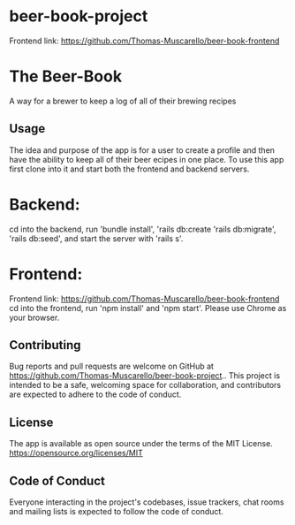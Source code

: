 # beer-book-project
Frontend link: https://github.com/Thomas-Muscarello/beer-book-frontend

# The Beer-Book
A way for a brewer to keep a log of all of their brewing recipes

## Usage
The idea and purpose of the app is for a user to create a profile and then have the ability to keep all of their beer ecipes in one place.
To use this app first clone into it and start both the frontend and backend servers.

# Backend:
cd into the backend, run 'bundle install', 'rails db:create 'rails db:migrate', 'rails db:seed', and start the server with 'rails s'.

# Frontend:
Frontend link: https://github.com/Thomas-Muscarello/beer-book-frontend
cd into the frontend, run 'npm install' and 'npm start'. Please use Chrome as your browser.

## Contributing
Bug reports and pull requests are welcome on GitHub at https://github.com/Thomas-Muscarello/beer-book-project.. This project is intended to be a safe, welcoming space for collaboration, and contributors are expected to adhere to the code of conduct.

## License
The app is available as open source under the terms of the MIT License. https://opensource.org/licenses/MIT

## Code of Conduct
Everyone interacting in the project's codebases, issue trackers, chat rooms and mailing lists is expected to follow the code of conduct.

